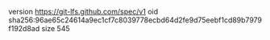 version https://git-lfs.github.com/spec/v1
oid sha256:96ae65c24614a9ec1cf7c8039778ecbd64d2fe9d75eebf1cd89b7979f192d8ad
size 545

